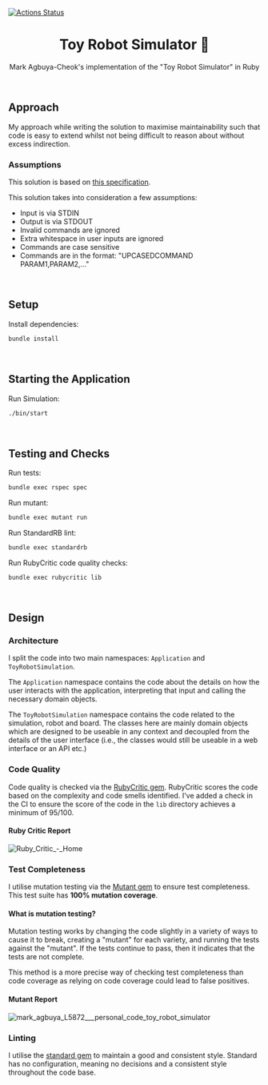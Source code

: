 [![Actions Status](https://github.com/markadrianagbuya/toy_robot_simulator/workflows/Tests%20and%20Code%20Quality%20Checks/badge.svg)](https://github.com/markadrianagbuya/toy_robot_simulator/actions)

<div align="center">
  <h1 align="center">Toy Robot Simulator 🤖</h1>

  <p align="center">
    Mark Agbuya-Cheok's implementation of the "Toy Robot Simulator" in Ruby
  </p>
  </br>
</div>

## Approach
My approach while writing the solution to maximise maintainability such that code is easy to extend whilst not being difficult to reason about without excess indirection.

### Assumptions
This solution is based on [this specification](toy_robot_simulator_specification.md).

This solution takes into consideration a few assumptions:
* Input is via STDIN
* Output is via STDOUT
* Invalid commands are ignored
* Extra whitespace in user inputs are ignored
* Commands are case sensitive
* Commands are in the format: "UPCASEDCOMMAND PARAM1,PARAM2,..."

</br>

## Setup

Install dependencies:
```sh
bundle install
```

</br>

## Starting the Application

Run Simulation:
```sh
./bin/start
```
</br>

## Testing and Checks

Run tests:
```sh
bundle exec rspec spec
```

Run mutant:
```sh
bundle exec mutant run
```

Run StandardRB lint:
```sh
bundle exec standardrb
```

Run RubyCritic code quality checks:
```sh
bundle exec rubycritic lib
```

</br>

## Design

### Architecture

I split the code into two main namespaces: `Application` and `ToyRobotSimulation`.

The `Application` namespace contains the code about the details on how the user interacts with the application, interpreting that input and calling the necessary domain objects.

The `ToyRobotSimulation` namespace contains the code related to the simulation, robot and board. The classes here are mainly domain objects which are designed to be useable in any context and decoupled from the details of the user interface (i.e., the classes would still be useable in a web interface or an API etc.)

### Code Quality

Code quality is checked via the [RubyCritic gem](https://github.com/whitesmith/rubycritic). RubyCritic scores the code based on the complexity and code smells identified. I've added a check in the CI to ensure the score of the code in the `lib` directory achieves a minimum of 95/100.

#### Ruby Critic Report
![Ruby_Critic_-_Home](https://user-images.githubusercontent.com/4326858/162623462-c2b5966b-af37-4ecc-977f-461bf352ff43.png)

### Test Completeness

I utilise mutation testing via the [Mutant gem](https://github.com/mbj/mutant) to ensure test completeness. This test suite has **100% mutation coverage**.

#### What is mutation testing?

Mutation testing works by changing the code slightly in a variety of ways to cause it to break, creating a "mutant" for each variety, and running the tests against the "mutant". If the tests continue to pass, then it indicates that the tests are not complete.

This method is a more precise way of checking test completeness than code coverage as relying on code coverage could lead to false positives.

#### Mutant Report

![mark_agbuya_L5872___personal_code_toy_robot_simulator](https://user-images.githubusercontent.com/4326858/162624392-32d88d67-2c84-4c68-a77f-662395c583d6.png)


### Linting

I utilise the [standard gem](https://github.com/testdouble/standard) to maintain a good and consistent style. Standard has no configuration, meaning no decisions and a consistent style throughout the code base.
